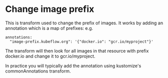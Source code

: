 # Change image prefix

This is transform used to change the prefix of images. It works by adding an annotation
which is a map of prefixes: e.g.

```
annotations:
  "image-prefix.kubeflow.org": '{"docker.io": "gcr.io/myproject"}'
```

The transform will  then look for all images in that resource with prefix docker.io and change
it to gcr.io/myproject.

In practice you will typically add the annotation using kustomize's commonAnnotations
transform.